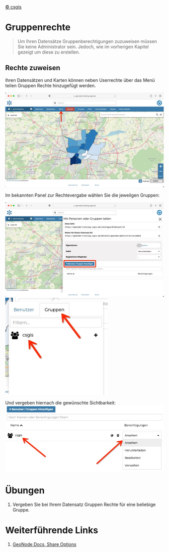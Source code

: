 <!-- the Menu -->
<link rel="stylesheet" media="all" href="../styles.css" />
<div id="logo"><a href="https://csgis.de">© csgis</a></div>
<div id="menu"></div>
<div id="jumpMenu"></div>
<script src="../menu.js"></script>
<script src="../jumpmenu.js"></script>
<!-- the Menu -->


# Gruppenrechte

> Um Ihren Datensätze Gruppenberechtigungen zuzuweisen müssen Sie keine Administrator sein. Jedoch, wie im vorherigen Kapitel gezeigt um diese zu erstellen.

## Rechte zuweisen 

Ihren Datensätzen und Karten können neben Userrechte über das Menü teilen Gruppen Rechte hinzugefügt werden.

![share](images/dataset_teilen.jpeg)

Im bekannten Panel zur Rechtevergabe wählen Sie die jeweilgen Gruppen:

![group perms](images/add_group_sahre.jpeg)
![choose group](images/csgis_group.jpeg)

Und vergeben hiernach die gewünschte Sichtbarkeit:
![Gruppen Rechte](images/csgis_perms.jpeg)

# Übungen

1. Vergeben Sie bei Ihrem Datensatz Gruppen Rechte für eine beliebige Gruppe.

# Weiterführende Links

1. [GeoNode Docs, Share Options](https://docs.geonode.org/en/master/usage/managing_datasets/dataset_permissions.html?highlight=share)
